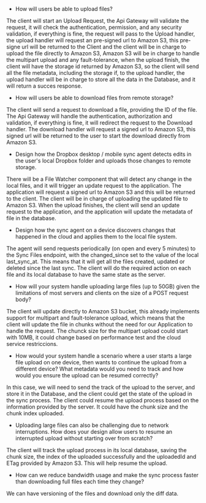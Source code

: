 - How will users be able to upload files?

The client will start an Upload Request, the Api Gateway will validate the request, it will check the authentication, permission, and any security validation, if everything is fine, the request will pass to the Upload handler, the upload handler will request an pre-signed url to Amazon S3, this pre-signe url will be returned to the Client and the client will be in charge to upload the file directly to Amazon S3, Amazon S3 will be in charge to handle the multipart upload and any fault-tolerance, when the upload finish, the client will have the storage id returned by Amazon S3, so the client will send all the file metadata, including the storage if, to the upload handler, the upload handler will be in charge to store all the data in the Database, and it will return a succes response.

- How will users be able to download files from remote storage?

The client will send a request to download a file, providing the ID of the file. The Api Gateway will handle the authentication, authorization and validation, if everything is fine, it will redirect the request to the Download handler. The download handler will request a signed url to Amazon S3, this signed url will be returned to the user to start the download directly from Amazon S3.

- Design how the Dropbox desktop / mobile sync agent detects edits in the user's local Dropbox folder and uploads those changes to remote storage.

There will be a File Watcher component that will detect any change in the local files, and it will trigger an update request to the application. The application will request a signed url to Amazon S3 and this will be returned to the client. The client will be in charge of uploading the updated file to Amazon S3. When the upload finishes, the client will send an update request to the application, and the application will update the metadata of file in the database.

- Design how the sync agent on a device discovers changes that happened in the cloud and applies them to the local file system.

The agent will send requests periodically (on open and every 5 minutes) to the Sync Files endpoint, with the changed_since set to the value of the local last_sync_at. This means that it will get all the files created, updated or deleted since the last sync. The client will do the required action on each file and its local database to have the same state as the server.

- How will your system handle uploading large files (up to 50GB) given the limitations of most servers and clients on the size of a POST request body?

The client will update directly to Amazon S3 bucket, this already implements support for multipart and fault-tolerance upload, which means that the client will update the file in chunks without the need for our Application to handle the request. The chunck size for the multipart upload could start with 10MB, it could change based on performance test and the cloud service restriccions.

- How would your system handle a scenario where a user starts a large file upload on one device, then wants to continue the upload from a different device? What metadata would you need to track and how would you ensure the upload can be resumed correctly?

In this case, we will need to send the track of the upload to the server, and store it in the Database, and the client could get the state of the upload in the sync process. The client could resume the upload process based on the information provided by the server. It could have the chunk size and the chunk index uploaded. 

- Uploading large files can also be challenging due to network interruptions. How does your design allow users to resume an interrupted upload without starting over from scratch?

The client will track the upload process in its local database, saving the chunk size, the index of the uploaded successfully and the uploadedId and ETag provided by Amazon S3.  This will help resume the upload.

- How can we reduce bandwidth usage and make the sync process faster than downloading full files each time they change?

We can have versioning of the files and download only the diff data.

